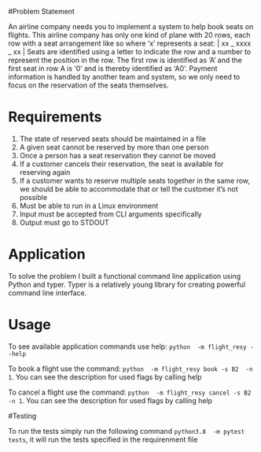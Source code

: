 #Problem Statement


An airline company needs you to implement a system to help book seats on flights. This airline company
has only one kind of plane with 20 rows, each row with a seat arrangement like so where ‘x’ represents
a seat:
| xx _ xxxx _ xx |
Seats are identified using a letter to indicate the row and a number to represent the position in the row.
The first row is identified as ‘A’ and the first seat in row A is ‘0’ and is thereby identified as ‘A0’.
Payment information is handled by another team and system, so we only need to focus on the
reservation of the seats themselves.

# Requirements

1. The state of reserved seats should be maintained in a file
1. A given seat cannot be reserved by more than one person
1. Once a person has a seat reservation they cannot be moved
1. If a customer cancels their reservation, the seat is available for reserving again
1. If a customer wants to reserve multiple seats together in the same row, we should be able to
accommodate that or tell the customer it’s not possible
1. Must be able to run in a Linux environment
1. Input must be accepted from CLI arguments specifically
1. Output must go to STDOUT


# Application

To solve the problem I built a functional command line application using Python and typer. Typer is a relatively young library
for creating powerful command line interface.


# Usage

To see available application commands use help: `python  -m flight_resy --help`

To book a flight use the command: `python  -m flight_resy book -s B2  -n 1`. You can see the description
for used flags by calling help

To cancel a flight use the command: `python  -m flight_resy cancel -s B2  -n 1`. You can see the description
for used flags by calling help


#Testing

To run the tests simply run the following command `python3.8  -m pytest tests`, it will run the tests
specified in the requirenment file